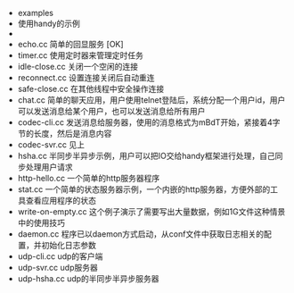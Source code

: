 - examples
- 使用handy的示例
- 
- echo.cc 简单的回显服务 [OK]
- timer.cc 使用定时器来管理定时任务
- idle-close.cc 关闭一个空闲的连接
- reconnect.cc 设置连接关闭后自动重连
- safe-close.cc 在其他线程中安全操作连接
- chat.cc 简单的聊天应用，用户使用telnet登陆后，系统分配一个用户id，用户可以发送消息给某个用户，也可以发送消息给所有用户
- codec-cli.cc 发送消息给服务器，使用的消息格式为mBdT开始，紧接着4字节的长度，然后是消息内容
- codec-svr.cc 见上
- hsha.cc 半同步半异步示例，用户可以把IO交给handy框架进行处理，自己同步处理用户请求
- http-hello.cc 一个简单的http服务器程序
- stat.cc 一个简单的状态服务器示例，一个内嵌的http服务器，方便外部的工具查看应用程序的状态
- write-on-empty.cc 这个例子演示了需要写出大量数据，例如1G文件这种情景中的使用技巧
- daemon.cc 程序已以daemon方式启动，从conf文件中获取日志相关的配置，并初始化日志参数
- udp-cli.cc udp的客户端
- udp-svr.cc udp服务器
- udp-hsha.cc udp的半同步半异步服务器
